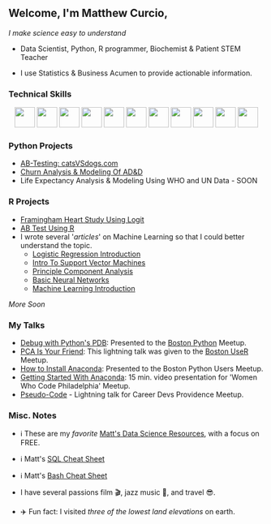 ## Welcome, I'm Matthew Curcio, 

*I make science easy to understand*

- Data Scientist, Python, R programmer, Biochemist & Patient STEM Teacher

- I use Statistics & Business Acumen to provide actionable information.

### Technical Skills

<p align="center">
   <code><img height="40" src="https://www.vectorlogo.zone/logos/python/python-horizontal.svg"></code>
   <a href="https://rpubs.com/oaxacamatt" ><code><img height="40" src="https://www.vectorlogo.zone/logos/r-project/r-project-ar21.svg"></code></a>
   <code><img height="40" src="https://www.vectorlogo.zone/logos/gnu_bash/gnu_bash-ar21.svg"></code>
   <code><img height="40" src="https://www.vectorlogo.zone/logos/w3_html5/w3_html5-ar21.svg"></code>
   <code><img height="40" src="https://www.vectorlogo.zone/logos/linux/linux-ar21.svg"></code>
   <code><img height="40" src="https://www.vectorlogo.zone/logos/ubuntu/ubuntu-ar21.svg"></code>
   <code><img height="40" src="https://www.vectorlogo.zone/logos/github/github-ar21.svg"></code>
   <code><img height="40" src="https://www.vectorlogo.zone/logos/gimp/gimp-ar21.svg"></code>
   <code><img height="40" src="https://www.vectorlogo.zone/logos/coursera/coursera-ar21.svg"></code>
   <code><img height="40" src="https://www.vectorlogo.zone/logos/visualstudio_code/visualstudio_code-ar21.svg"></code>
   <code><img height="40" src="https://www.vectorlogo.zone/logos/mysql/mysql-ar21.svg"></code>
</p>


### Python Projects

- [AB-Testing: catsVSdogs.com](https://github.com/mcc-us/AB_Testing/blob/main/MCurcio-AB-Testing.ipynb)
- [Churn Analysis & Modeling Of AD&D](https://github.com/mcc-us/Churn_Testing/blob/main/notebooks/1_Telecommunications_Churn_Analysis_And_Modeling.ipynb)
- Life Expectancy Analysis & Modeling Using WHO and UN Data - SOON


### R Projects

- [Framingham Heart Study Using Logit](https://github.com/mcc-us/Logit-using-R/blob/main/2022-fhs-logit-report.pdf)
- [AB Test Using R](https://github.com/mcc-us/ab-test-using-r/blob/main/ab-test-with-r.pdf)
- I wrote several '*articles*' on Machine Learning so that I could better understand the topic.
  -  [Logistic Regression Introduction](https://github.com/mcc-us/intro-2-logit/blob/main/intro-2-logit.pdf)
  -  [Intro To Support Vector Machines](https://github.com/mcc-us/SVM-Intro/blob/master/06-svm.pdf)
  -  [Principle Component Analysis](https://github.com/mcc-us/mcc-pca-intro/blob/master/01-pca-intro-R.pdf)
  -  [Basic Neural Networks](https://github.com/mcc-us/Intro-NeuralNetworks-/blob/main/neural-network.pdf)
  -  [Machine Learning Introduction](https://github.com/mcc-us/mcc-machine-learning-intro/blob/master/mcc-ml-project-info.pdf)

*More Soon*

### My Talks

- [Debug with Python's PDB](https://github.com/mcc-us/debug-w-python-pdb/blob/main/mcc_debug_w_pdf_python.pdf): Presented to the [Boston Python](https://www.meetup.com/bostonpython/) Meetup.  
- [PCA Is Your Friend](https://github.com/mcc-us/Understanding-PCA-w-R/blob/main/PCA-Lightning-Talk.pdf): This lightning talk was given to the [Boston UseR](https://www.meetup.com/Boston-useR/) Meetup.  
- [How to Install Anaconda](https://github.com/mcc-us/getting-started-Anaconda/blob/main/Boston_Python_Users_Study_Group_11_17_2021.pdf): Presented to the Boston Python Users Meetup.  
- [Getting Started With Anaconda](https://www.youtube.com/watch?v=ZbwRktS7iz8&t=4446s): 15 min. video presentation for 'Women Who Code Philadelphia' Meetup.  
- [Pseudo-Code](https://github.com/mcc-us/pseudo-code-talk/blob/main/MCC.Nov2017.pseudocode_flowcharts_v1.pdf) - Lightning talk for Career Devs Providence Meetup.


### Misc. Notes

- :information_source: These are my *favorite* [Matt's Data Science Resources](https://github.com/mcc-us/matts-ds-resources/tree/main), with a focus on FREE.
- :information_source: Matt's [SQL Cheat Sheet](https://github.com/mcc-us/sql_cheat_sheet/blob/main/sql_cheat_sheet.pdf)
- :information_source: Matt's [Bash Cheat Sheet](https://github.com/mcc-us/bash-cheat-sheet/blob/main/bash-cheat-sheet.pdf)

- I have several passions film :clapper:, jazz music :saxophone:, and travel :sunglasses:.

- :airplane: Fun fact: I visited *three of the lowest land elevations* on earth.
